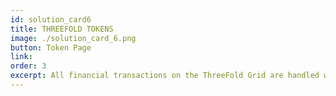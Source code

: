 ```yaml
---
id: solution_card6
title: THREEFOLD TOKENS
image: ./solution_card_6.png
button: Token Page
link: 
order: 3
excerpt: All financial transactions on the ThreeFold Grid are handled with ThreeFold Tokens (TFT). TFT live on the of the Stellar (XLM) blockchain that has millions of users all over the world. It is a secure and scaleable blockchain solution that provides farmers with a wide choice of wallets.
---
```

